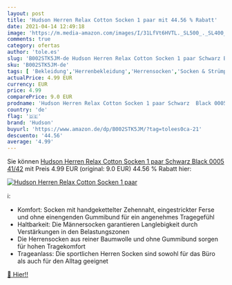 ```yaml
---
layout: post
title: 'Hudson Herren Relax Cotton Socken 1 paar mit 44.56 % Rabatt'
date: 2021-04-14 12:49:18
image: 'https://m.media-amazon.com/images/I/31LfVt6HVTL._SL500_._SL400_.jpg'
comments: true
category: ofertas
author: 'tole.es'
slug: 'B002STK5JM-de Hudson Herren Relax Cotton Socken 1 paar Schwarz Black...'
sku: 'B002STK5JM-de'
tags: [ 'Bekleidung','Herrenbekleidung','Herrensocken','Socken & Strümpfe für Herren','hudson', ]
actualPrice: 4.99 EUR
currency: EUR
price: 4.99
comparePrice: 9.0 EUR
prodname: 'Hudson Herren Relax Cotton Socken 1 paar Schwarz  Black 0005  41/42'
country: 'de'
flag: '🇩🇪'
brand: 'Hudson'
buyurl: 'https://www.amazon.de/dp/B002STK5JM/?tag=tolees0ca-21'
descuento: '44.56'
average: '4.99'
---
```


Sie können [Hudson Herren Relax Cotton Socken 1 paar Schwarz  Black 0005  41/42](https://www.amazon.de/dp/B002STK5JM/?tag=tolees0ca-21) mit Preis 4.99 EUR (original: 9.0 EUR) 44.56 % Rabatt hier:

[![Hudson Herren Relax Cotton Socken 1 paar](https://m.media-amazon.com/images/I/31LfVt6HVTL._SL500_._SL400_.jpg)](https://www.amazon.de/dp/B002STK5JM/?tag=tolees0ca-21)

ℹ️:

- Komfort: Socken mit handgekettelter Zehennaht, eingestrickter Ferse und ohne einengenden Gummibund für ein angenehmes Tragegefühl
- Haltbarkeit: Die Männersocken garantieren Langlebigkeit durch Verstärkungen in den Belastungszonen
- Die Herrensocken aus reiner Baumwolle und ohne Gummibund sorgen für hohen Tragekomfort
- Trageanlass: Die sportlichen Herren Socken sind sowohl für das Büro als auch für den Alltag geeignet

[🛒 Hier!!](https://www.amazon.de/dp/B002STK5JM/?tag=tolees0ca-21)

